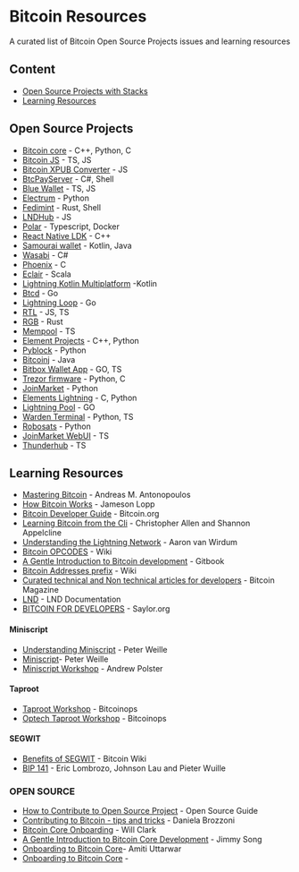 # Bitcoin Resources

A curated list of Bitcoin Open Source Projects issues and learning resources

## Content

- [Open Source Projects with Stacks](#open-source-projects)
- [Learning Resources](#learning-resources)

## Open Source Projects

- [Bitcoin core](https://github.com/bitcoin/bitcoin/issues) - C++, Python, C
- [Bitcoin JS](https://github.com/bitcoinjs/bitcoinjs-lib) - TS, JS
- [Bitcoin XPUB Converter](https://github.com/jlopp/xpub-converter) - JS
- [BtcPayServer](https://github.com/btcpayserver/btcpayserver/issues) - C#, Shell
- [Blue Wallet](https://github.com/bluewallet/bluewallet) - TS, JS
- [Electrum](https://github.com/spesmilo/electrum) - Python
- [Fedimint](https://github.com/fedimint/fedimint/issues) - Rust, Shell
- [LNDHub](https://github.com/BlueWallet/LndHub) - JS
- [Polar](https://github.com/jamaljsr/polar/issues) - Typescript, Docker
- [React Native LDK](https://github.com/BlueWallet/rn-ldk) - C++
- [Samourai wallet](https://code.samourai.io/wallet) - Kotlin, Java
- [Wasabi](https://github.com/zkSNACKs/WalletWasabi/issues) - C#
- [Phoenix](https://github.com/ACINQ/phoenix) - C
- [Eclair](https://github.com/ACINQ/eclair) - Scala
- [Lightning Kotlin Multiplatform](https://github.com/ACINQ/lightning-kmp) -Kotlin
- [Btcd](https://github.com/btcsuite/btcd) - Go
- [Lightning Loop](https://github.com/lightninglabs/loop) - Go
- [RTL](https://github.com/Ride-The-Lightning/RTL) - JS, TS
- [RGB](https://github.com/RGB-WG/rgb) - Rust
- [Mempool](https://github.com/mempool/mempool) - TS
- [Element Projects](https://github.com/elementsproject/elements) - C++, Python
- [Pyblock](https://github.com/curly60e/pyblock) - Python
- [Bitcoinj](https://github.com/bitcoinj/bitcoinj) - Java
- [Bitbox Wallet App](https://github.com/digitalbitbox/bitbox-wallet-app) - GO, TS
- [Trezor firmware](https://github.com/trezor/trezor-firmware) - Python, C
- [JoinMarket](https://github.com/JoinMarket-Org/joinmarket-clientserver) - Python
- [Elements Lightning](https://github.com/ElementsProject/lightning) - C, Python
- [Lightning Pool](https://github.com/lightninglabs/pool) - GO
- [Warden Terminal](https://github.com/pxsocs/warden_terminal) - Python, TS
- [Robosats](https://github.com/RoboSats/robosats) - Python
- [JoinMarket WebUI](https://github.com/joinmarket-webui/jam/) - TS
- [Thunderhub](https://github.com/apotdevin/thunderhub) - TS

## Learning Resources

- [Mastering Bitcoin](https://github.com/bitcoinbook/bitcoinbook) - Andreas M. Antonopoulos
- [How Bitcoin Works](https://www.lopp.net/bitcoin-information.html) - Jameson Lopp
- [Bitcoin Developer Guide](https://developer.bitcoin.org/) - Bitcoin.org
- [Learning Bitcoin from the Cli](https://github.com/BlockchainCommons/Learning-Bitcoin-from-the-Command-Line) - Christopher Allen and Shannon Appelcline
- [Understanding the Lightning Network](https://bitcoinmagazine.com/technical/understanding-the-lightning-network-part-building-a-bidirectional-payment-channel-1464710791) - Aaron van Wirdum
- [Bitcoin OPCODES](https://en.bitcoin.it/wiki/Script) - Wiki
- [A Gentle Introduction to Bitcoin development](https://programmingblockchain.gitbook.io/programmingblockchain/) - Gitbook
- [Bitcoin Addresses prefix](https://en.bitcoin.it/wiki/List_of_address_prefixes) - Wiki
- [Curated technical and Non technical articles for developers](https://bitcoinmagazine.com/tags/developers) - Bitcoin Magazine
- [LND](https://dev.lightning.community/overview/) - LND Documentation
- [BITCOIN FOR DEVELOPERS](https://learn.saylor.org/course/CS120) - Saylor.org

#### Miniscript

- [Understanding Miniscript](https://lists.linuxfoundation.org/pipermail/bitcoin-dev/2019-August/017270.html) - Peter Weille
- [Miniscript](https://bitcoin.sipa.be/miniscript/)- Peter Weille
- [Miniscript Workshop](https://github.com/apoelstra/miniscript-workshop) - Andrew Polster

#### Taproot

- [Taproot Workshop](https://github.com/bitcoinops/taproot-workshop) - Bitcoinops
- [Optech Taproot Workshop](https://bitcoinops.org/en/schorr-taproot-workshop/) - Bitcoinops

#### SEGWIT

- [Benefits of SEGWIT](https://en.bitcoin.it/wiki/Segregated_Witness#Benefits) - Bitcoin Wiki
- [BIP 141](https://github.com/bitcoin/bips/blob/master/bip-0141.mediawiki) - Eric Lombrozo, Johnson Lau and Pieter Wuille

### OPEN SOURCE

- [How to Contribute to Open Source Project](https://opensource.guide/how-to-contribute/) - Open Source Guide
- [Contributing to Bitcoin - tips and tricks](https://danielabrozzoni.com/posts/contributing_to_oss/) - Daniela Brozzoni
- [Bitcoin Core Onboarding](https://bitcoincore.academy/) - Will Clark
- [A Gentle Introduction to Bitcoin Core Development](https://medium.com/bitcoin-tech-talk/a-gentle-introduction-to-bitcoin-core-development-fdc95eaee6b8) - Jimmy Song
- [Onboarding to Bitcoin Core](https://medium.com/@amitiu/onboarding-to-bitcoin-core-7c1a83b20365)- Amiti Uttarwar
- [Onboarding to Bitcoin Core](https://obc.256k1.dev/#_overview_development_process) - 
